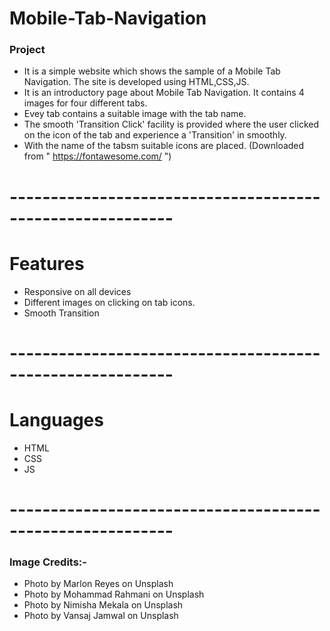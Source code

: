 # Mobile-Tab-Navigation
### Project
* It is a simple website which shows the sample of a Mobile Tab Navigation. The site is developed using HTML,CSS,JS.
* It is an introductory page about Mobile Tab Navigation. It contains 4 images for four different tabs.
* Evey tab contains a suitable image with the tab name.
* The smooth 'Transition Click' facility is provided where the user clicked on the icon of the tab and experience a 'Transition' in smoothly.
* With the name of the tabsm suitable icons are placed. (Downloaded from " https://fontawesome.com/ ")

# ----------------------------------------------------------

# Features
* Responsive on all devices
* Different images on clicking on tab icons.
* Smooth Transition

# ----------------------------------------------------------

# Languages
* HTML
* CSS
* JS

# ----------------------------------------------------------

### Image Credits:-
* Photo by Marlon Reyes on Unsplash
* Photo by Mohammad Rahmani on Unsplash
* Photo by Nimisha Mekala on Unsplash
* Photo by Vansaj Jamwal on Unsplash
